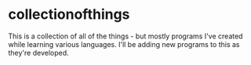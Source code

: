 # collectionofthings
This is a collection of all of the things - but mostly programs I've created while learning various languages. I'll be adding new programs to this as they're developed. 

